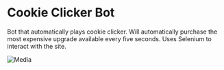 <h1>Cookie Clicker Bot</h1>
Bot that automatically plays cookie clicker.
Will automatically purchase the most expensive upgrade available every five seconds. Uses Selenium to interact with the site.



![Media](https://user-images.githubusercontent.com/44857032/172101380-fee6589e-94d8-45de-9301-b57bfa04d0e0.gif)
